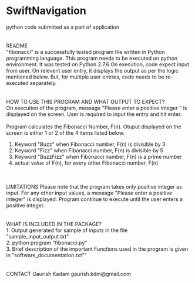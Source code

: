 # SwiftNavigation  
python code submitted as a part of application  
<br />
<br />
README  
 "fibonacci" is a successfully tested program file written in Python programming language. This program needs to be executed on python environment. It was tested on Python 2.7.6 On execution, code expect input from user. On relevent user entry, it displays the output as per the logic mentioned below. But, for multiple user entries, code needs to be re-executed separately.<br />
 <br />
 <br />
HOW TO USE THIS PROGRAM AND WHAT OUTPUT TO EXPECT?  
On execution of the program, message "Please enter a positive integer " is displayed on the screen. User is required to input the entry and hit enter.<br />
<br />
Program calculates the Fibonacci Number, F(n). Otuput displayed on the screen is either 1 or 2 of the 4 items listed below.  
1. Keyword "Buzz" when Fibonacci number, F(n) is divisible by 3  
2. Keyword "Fizz" when Fibonacci number, F(n) is divisible by 5  
3. Keyword "BuzzFizz" when Fibonacci number, F(n) is a prime number  
4. actual value of F(n), for every other Fibonacci number, F(n)  
<br />
<br />
LIMITATIONS  
Please note that the program takes only positive integer as input. For any other input values, a message "Please enter a positive integer" is displayed. Program continue to execute until the user enters a positive integer.<br />
<br />
<br />
WHAT IS INCLUDED IN THE PACKAGE?<br />
1. Output generated for sample of inputs in the file "sample_input_output.txt"<br />
2. python program "fibonacci.py"<br />
3. Brief description of the important Functions used in the program is given in "software_documentation.txt""<br />
<br />
<br />
CONTACT  
Gaurish Kadam  
gaurish.kdm@gmail.com  


